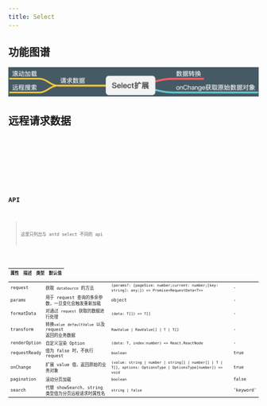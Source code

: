 ```yaml
---
title: Select
---
```


## 功能图谱

<img src='./demos/images/features.png' />

## 远程请求数据

<code src="./demos/request.tsx" title='请求后台' desc="不分页"/>

<code src="./demos/request-pagination.tsx" title='请求后台' desc="分页，分页模式下 labelInValue 强制为 true，防止设置默认值显示错误"/>

<code src="./demos/request-multiple.tsx" title='多选模式' desc="不分页"/>

## API

> 这里只列出与 antd select 不同的 api

| 属性 | 描述 | 类型 | 默认值 |
| --- | --- | --- | --- |
| request | 获取 `dataSource` 的方法 | `(params?: {pageSize: number;current: number;[key: string]: any;}) => Promise<RequestData<T>>` | - |
| params | 用于 request 查询的多余参数，一旦变化会触发重新加载 | object | - |
| formatData | 对通过 `request` 获取的数据进行处理 | `(data: T[]) => T[]` | - |
| transform | 转换`value` `defaultValue` 以及 request 返回的业务数据 | `RawValue \| RawValue[] \| T \| T[]` | - |
| renderOption | 自定义渲染 Option | `(data: T, index:number) => React.ReactNode` | - |
| requestReady | 值为 false 时，不执行 request | `boolean` | true |
| onChange | 扩展 value 值，返回原始的业务对象 | `(value: string \| number \| string[] \| number[] \| T \| T[], options: OptionsType \| OptionsType[number]) => void` | true |
| pagination | 滚动分页加载 | `boolean` | false |
| search | 代替 showSearch, string 类型值为分页远程请求时属性名 | `string \| false` | 'keyword' |
